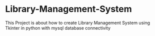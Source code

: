 # Library-Management-System
This Project is about how to create Library Management System using Tkinter in python with mysql database connectivity
